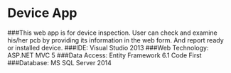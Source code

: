 # Device App
###This web app is for device inspection. User can check and examine his/her pcb by providing its information in the web form. And report ready or installed device.
###IDE: Visual Studio 2013
###Web Technology: ASP.NET MVC 5
###Data Access: Entity Framework 6.1 Code First
###Database: MS SQL Server 2014
